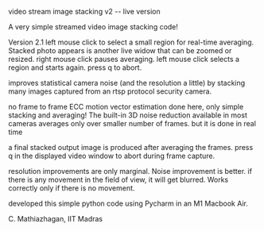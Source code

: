 
video stream image stacking v2 -- live version

A very simple streamed video image stacking code!

Version 2.1
left mouse click to select a small region for real-time averaging.
Stacked photo appears is another live widow that can be zoomed or
resized. right mouse click pauses averaging. left mouse click selects
a region and starts again. press q to abort.

improves statistical camera noise (and the resolution a little) by stacking
many images captured from an rtsp protocol security camera.

no frame to frame ECC motion vector estimation done here, only simple stacking
and averaging! The built-in 3D noise reduction available in most cameras
averages only over smaller number of frames. but it is done in real time

a final stacked output image is produced after averaging the frames.
press q in the displayed video window to abort during frame capture.

resolution improvements are only marginal. Noise improvement is better.
if there is any movement in the field of view, it will get blurred.
Works correctly only if there is no movement.

developed this simple python code using Pycharm in an M1 Macbook Air.

C. Mathiazhagan, IIT Madras
